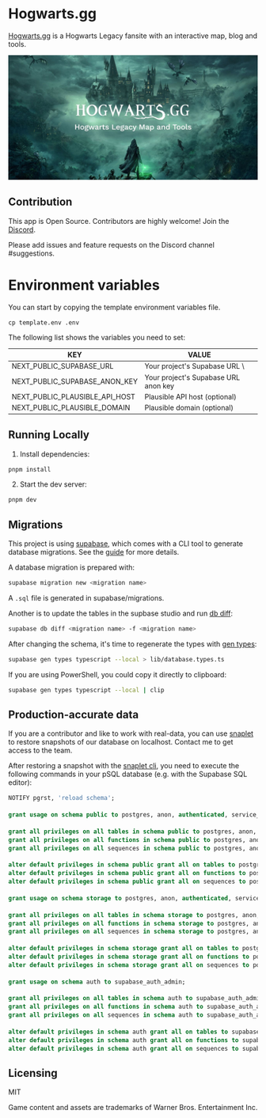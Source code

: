 # Hogwarts.gg

[Hogwarts.gg](https://www.hogwarts.gg) is a Hogwarts Legacy fansite with an interactive map, blog and tools.

![](/assets/social.jpg)

## Contribution

This app is Open Source. Contributors are highly welcome!
Join the [Discord](https://discord.com/invite/NTZu8Px).

Please add issues and feature requests on the Discord channel #suggestions.

# Environment variables

You can start by copying the template environment variables file.

```
cp template.env .env
```

The following list shows the variables you need to set:

| KEY                            | VALUE                                |
| ------------------------------ | ------------------------------------ |
| NEXT_PUBLIC_SUPABASE_URL       | Your project's Supabase URL \        |
| NEXT_PUBLIC_SUPABASE_ANON_KEY  | Your project's Supabase URL anon key |
| NEXT_PUBLIC_PLAUSIBLE_API_HOST | Plausible API host (optional)        |
| NEXT_PUBLIC_PLAUSIBLE_DOMAIN   | Plausible domain (optional)          |

## Running Locally

1. Install dependencies:

```sh
pnpm install
```

2. Start the dev server:

```sh
pnpm dev
```

## Migrations

This project is using [supabase](https://supabase.com/), which comes with a CLI tool to generate database migrations.
See the [guide](https://supabase.com/docs/reference/cli/introduction) for more details.

A database migration is prepared with:

```sh
supabase migration new <migration name>
```

A `.sql` file is generated in supabase/migrations.

Another is to update the tables in the supbase studio and run [db diff](https://supabase.com/docs/reference/cli/supabase-db-diff):

```sh
supabase db diff <migration name> -f <migration name>
```

After changing the schema, it's time to regenerate the types with [gen types](https://supabase.com/docs/reference/cli/supabase-gen-types-typescript):

```sh
supabase gen types typescript --local > lib/database.types.ts
```

If you are using PowerShell, you could copy it directly to clipboard:

```sh
supabase gen types typescript --local | clip
```

## Production-accurate data

If you are a contributor and like to work with real-data, you can use [snaplet](https://www.snaplet.dev/) to restore snapshots of our database on localhost.
Contact me to get access to the team.

After restoring a snapshot with the [snaplet cli](https://docs.snaplet.dev/getting-started/start-here), you need to execute the following commands in your pSQL database (e.g. with the Supabase SQL editor):

```sql
NOTIFY pgrst, 'reload schema';

grant usage on schema public to postgres, anon, authenticated, service_role;

grant all privileges on all tables in schema public to postgres, anon, authenticated, service_role;
grant all privileges on all functions in schema public to postgres, anon, authenticated, service_role;
grant all privileges on all sequences in schema public to postgres, anon, authenticated, service_role;

alter default privileges in schema public grant all on tables to postgres, anon, authenticated, service_role;
alter default privileges in schema public grant all on functions to postgres, anon, authenticated, service_role;
alter default privileges in schema public grant all on sequences to postgres, anon, authenticated, service_role;

grant usage on schema storage to postgres, anon, authenticated, service_role;

grant all privileges on all tables in schema storage to postgres, anon, authenticated, service_role;
grant all privileges on all functions in schema storage to postgres, anon, authenticated, service_role;
grant all privileges on all sequences in schema storage to postgres, anon, authenticated, service_role;

alter default privileges in schema storage grant all on tables to postgres, anon, authenticated, service_role;
alter default privileges in schema storage grant all on functions to postgres, anon, authenticated, service_role;
alter default privileges in schema storage grant all on sequences to postgres, anon, authenticated, service_role;

grant usage on schema auth to supabase_auth_admin;

grant all privileges on all tables in schema auth to supabase_auth_admin;
grant all privileges on all functions in schema auth to supabase_auth_admin;
grant all privileges on all sequences in schema auth to supabase_auth_admin;

alter default privileges in schema auth grant all on tables to supabase_auth_admin;
alter default privileges in schema auth grant all on functions to supabase_auth_admin;
alter default privileges in schema auth grant all on sequences to supabase_auth_admin;
```

## Licensing

MIT

Game content and assets are trademarks of Warner Bros. Entertainment Inc.
